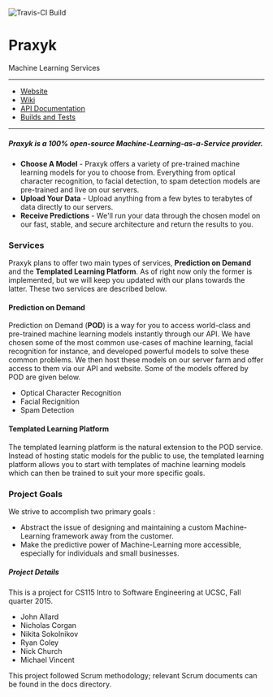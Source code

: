 ![Travis-CI Build](https://travis-ci.org/Praxyk/Praxyk.svg)

Praxyk
=========

Machine Learning Services
___

 * [Website](https://praxyk.com) 
 * [Wiki](https://github.com/Praxyk/Praxyk/wiki/Home)
 * [API Documentation](https://github.com/Praxyk/Praxyk/wiki/Praxyk-API)
 * [Builds and Tests](https://travis-ci.org/Praxyk/Praxyk)

___


##### Praxyk is a 100% open-source Machine-Learning-as-a-Service provider.


* **Choose A Model** - Praxyk offers a variety of pre-trained machine learning models for you to choose from. Everything from optical character recognition, to facial detection, to spam detection models are pre-trained and live on our servers.
* **Upload Your Data** - Upload anything from a few bytes to terabytes of data directly to our servers.
* **Receive Predictions** - We'll run your data through the chosen model on our fast, stable, and secure architecture and return the results to you.


### Services

Praxyk plans to offer two main types of services, **Prediction on Demand** and the **Templated Learning Platform**. As of right now only the former is implemented, but we will keep you updated with our plans towards the latter. These two services are described below.

#### Prediction on Demand
Prediction on Demand (**POD**) is a way for you to access world-class and pre-trained machine learning models instantly through our API.  We have chosen some of the most common use-cases of machine learning, facial recognition for instance, and developed powerful models to solve these common problems. We then host these models on our server farm and offer access to them via our API and website. Some of the models offered by POD are given below.
 * Optical Character Recognition
 * Facial Recignition
 * Spam Detection

#### Templated Learning Platform
The templated learning platform is the natural extension to the POD service. Instead of hosting static models for the public to use, the templated learning platform allows you to start with templates of machine learning models which can then be trained to suit your more specific goals.

### Project Goals                                                                                                                                            
 We strive to accomplish two primary goals :
 * Abstract the issue of designing and maintaining a custom Machine-Learning framework away from the customer.
 * Make the predictive power of Machine-Learning more accessible, especially for individuals and small businesses.

##### Project Details
This is a project for CS115 Intro to Software Engineering at UCSC, Fall quarter 2015.

 * John Allard
 * Nicholas Corgan
 * Nikita Sokolnikov
 * Ryan Coley
 * Nick Church
 * Michael Vincent

This project followed Scrum methodology; relevant Scrum documents can be found in the docs directory.

